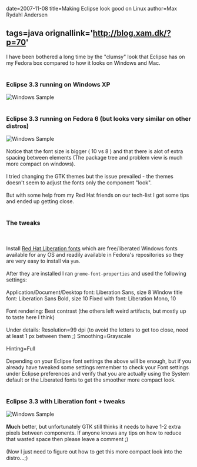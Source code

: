 date=2007-11-08
title=Making Eclipse look good on Linux
author=Max Rydahl Andersen

tags=java 
orignallink='http://blog.xam.dk/?p=70'
---
<div>
<p>I have been bothered a long time by the "clumsy" look that Eclipse has on my Fedora box compared to how it looks on Windows and Mac.
<br><br></p>
<h3>Eclipse 3.3 running on Windows XP</h3>
<img src="http://xam.dk/images/eclipseliberation/windows-sample.png" alt="Windows Sample"><br><br><h3>Eclipse 3.3 running on Fedora 6 (but looks very similar on other distros)</h3>
<img src="http://xam.dk/images/eclipseliberation/linux-sample.png" alt="Windows Sample"><br><br>
Notice that the font size is bigger ( 10 vs 8 ) and that there is alot of extra spacing between elements (The package tree and problem view is much more compact on windows). 
<br><br>
I tried changing the GTK themes but the issue prevailed - the themes doesn't seem to adjust the fonts only the component "look".
<br><br>
But with some help from my Red Hat friends on our tech-list I got some tips and ended up getting close.
<br><br><h3>The tweaks</h3>
<br><br>
Install <a href="https://www.redhat.com/promo/fonts/">Red Hat Liberation fonts</a> which are free/liberated Windows fonts available for any OS and readily available in Fedora's repositories so they are very easy to install via <code>yum</code>.
<br><br>
After they are installed I ran <code>gnome-font-properties</code> and used the following settings:
<br><br>
Application/Document/Desktop font: Liberation Sans, size 8
Window title font: Liberation Sans Bold, size 10
Fixed with font: Liberation Mono, 10
<br><br>
Font rendering: Best contrast (the others left weird artifacts, but mostly up to taste here I think)
<br><br>
Under details:
Resolution=99 dpi (to avoid the letters to get too close, need at least 1 px between them ;)
Smoothing=Grayscale
<br><br>
Hinting=Full 
<br><br>
Depending on your Eclipse font settings the above will be enough, but if you already have tweaked some settings remember to check your Font settings under Eclipse preferences and verify that you are actually using the System default or the Liberated fonts to get the smoother more compact look.
<br><br><h3>Eclipse 3.3 with Liberation font + tweaks</h3>
<img src="http://xam.dk/images/eclipseliberation/linuxliberation-sample.png" alt="Windows Sample"><br><br><b>Much</b> better, but unfortunately GTK still thinks it needs to have 1-2 extra pixels between components. If anyone knows any tips on how to reduce that wasted space then please leave a comment ;)
<br><br>
(Now I just need to figure out how to get this more compact look into the distro...;) 
<br><br><br><br><br><br>
</div>
